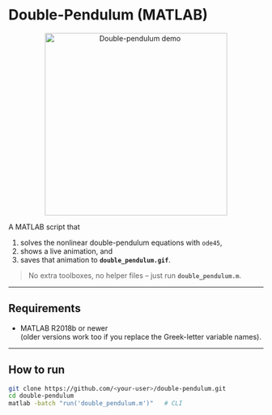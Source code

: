 # Double-Pendulum (MATLAB)

<p align="center">
  <img src="double_pendulum.gif" width="360" alt="Double-pendulum demo">
</p>

A MATLAB script that

1. solves the nonlinear double-pendulum equations with `ode45`,
2. shows a live animation, and
3. saves that animation to **`double_pendulum.gif`**.

> No extra toolboxes, no helper files – just run **`double_pendulum.m`**.

---

## Requirements
* MATLAB R2018b or newer  
  (older versions work too if you replace the Greek-letter variable names).

---

## How to run

```bash
git clone https://github.com/<your-user>/double-pendulum.git
cd double-pendulum
matlab -batch "run('double_pendulum.m')"   # CLI
```